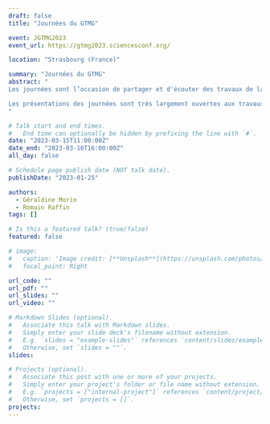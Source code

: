 ```yaml
---
draft: false
title: "Journées du GTMG"

event: JGTMG2023
event_url: https://gtmg2023.sciencesconf.org/

location: "Strasbourg (France)"

summary: "Journées du GTMG"
abstract: "
Les journées sont l’occasion de partager et d'écouter des travaux de la communauté, de faire un point de prospection sur les thèmes scientifiques actuels. Et également de rencontrer (ou retrouver) des collègues dans une atmosphère conviviale.

Les présentations des journées sont très largement ouvertes aux travaux en cours des jeunes chercheurs et chercheuses (doctorant.e.s, post-doctorant.e.s, jeunes recruté.e.s), mais nous invitons également à présenter des travaux marquants de l’année ou un tour d’horizon tels que ceux que vous avez pu en réaliser pour des états de l’art ou une conférence invitée, ainsi que pour une présentation de thèse ou HDR.
"

# Talk start and end times.
#   End time can optionally be hidden by prefixing the line with `#`.
date: "2023-03-15T11:00:00Z"
date_end: "2023-03-16T16:00:00Z"
all_day: false

# Schedule page publish date (NOT talk date).
publishDate: "2023-01-25"

authors:
  - Géraldine Morin
  - Romain Raffin
tags: []

# Is this a featured talk? (true/false)
featured: false

# image:
#   caption: 'Image credit: [**Unsplash**](https://unsplash.com/photos/bzdhc5b3Bxs)'
#   focal_point: Right

url_code: ""
url_pdf: ""
url_slides: ""
url_video: ""

# Markdown Slides (optional).
#   Associate this talk with Markdown slides.
#   Simply enter your slide deck's filename without extension.
#   E.g. `slides = "example-slides"` references `content/slides/example-slides.md`.
#   Otherwise, set `slides = ""`.
slides:

# Projects (optional).
#   Associate this post with one or more of your projects.
#   Simply enter your project's folder or file name without extension.
#   E.g. `projects = ["internal-project"]` references `content/project/deep-learning/index.md`.
#   Otherwise, set `projects = []`.
projects:
---
```

